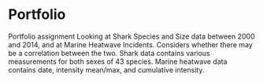 # Portfolio
Portfolio assignment
Looking at Shark Species and Size data between 2000 and 2014, and at Marine Heatwave Incidents. Considers whether there may be a correlation between the two. Shark data contains various measurements for both sexes of 43 species. Marine heatwave data contains date, intensity mean/max, and cumulative intensity.
